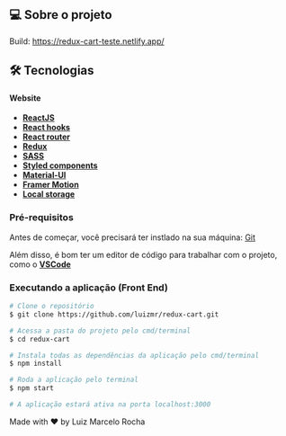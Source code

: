 ## 💻 Sobre o projeto

Build: https://redux-cart-teste.netlify.app/

## 🛠 Tecnologias

#### **Website**

-   **[ReactJS](https://pt-br.reactjs.org/)**
-   **[React hooks](https://pt-br.reactjs.org/docs/hooks-intro.html)**
-   **[React router](https://reactrouter.com/web/guides/quick-start)**
-   **[Redux](https://redux.js.org/)**
-   **[SASS](https://sass-lang.com/)**
-   **[Styled components](https://styled-components.com/)**
-   **[Material-UI](https://material-ui.com/pt/)**
-   **[Framer Motion](https://www.framer.com/motion/)**
-   **[Local storage](https://developer.mozilla.org/pt-BR/docs/Web/API/Window/localStorage)**

### Pré-requisitos

Antes de começar, você precisará ter instlado na sua máquina:
[Git](https://git-scm.com)

Além disso, é bom ter um editor de código para trabalhar com o projeto, como o **[VSCode](https://code.visualstudio.com/)**

### Executando a aplicação (Front End)

```bash
# Clone o repositório
$ git clone https://github.com/luizmr/redux-cart.git

# Acessa a pasta do projeto pelo cmd/terminal
$ cd redux-cart

# Instala todas as dependências da aplicação pelo cmd/terminal
$ npm install

# Roda a aplicação pelo terminal
$ npm start

# A aplicação estará ativa na porta localhost:3000
```

Made with ❤️ by Luiz Marcelo Rocha
